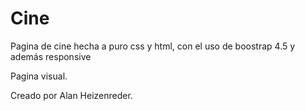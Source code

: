 # Cine
Pagina de cine hecha a puro css y html, con el uso de boostrap 4.5 y además responsive

Pagina visual.

Creado por Alan Heizenreder.
